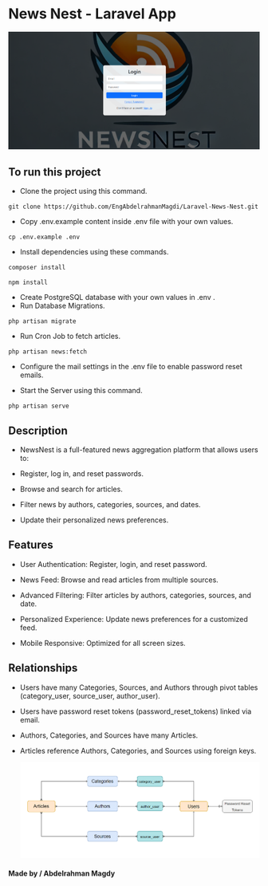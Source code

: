 # News Nest - Laravel App
![MyReadsImg](public/NewsNest-Form.png)


## To run this project

- Clone the project using this command. 

```
git clone https://github.com/EngAbdelrahmanMagdi/Laravel-News-Nest.git
```

- Copy .env.example content inside .env file with your own values.
```
cp .env.example .env
```  

- Install dependencies using these commands. 

```
composer install
```
```
npm install
```

- Create PostgreSQL database with your own values in .env .
- Run Database Migrations. 

```
php artisan migrate
```
- Run Cron Job to fetch articles. 

```
php artisan news:fetch
```
- Configure the mail settings in the .env file to enable password reset emails.

- Start the Server using this command. 

```
php artisan serve
```



## Description

- NewsNest is a full-featured news aggregation platform that allows users to:

- Register, log in, and reset passwords.

- Browse and search for articles.

- Filter news by authors, categories, sources, and dates.

- Update their personalized news preferences.


## Features

- User Authentication: Register, login, and reset password.

- News Feed: Browse and read articles from multiple sources.

- Advanced Filtering: Filter articles by authors, categories, sources, and date.

- Personalized Experience: Update news preferences for a customized feed.

- Mobile Responsive: Optimized for all screen sizes.

## Relationships 

- Users have many Categories, Sources, and Authors through pivot tables (category_user, source_user, author_user).
  
- Users have password reset tokens (password_reset_tokens) linked via email.

- Authors, Categories, and Sources have many Articles.
  
- Articles reference Authors, Categories, and Sources using foreign keys.
  
  ![MyReadsImg](public/NewsNest-ERD.png)


<h4>Made by / Abdelrahman Magdy</h4>